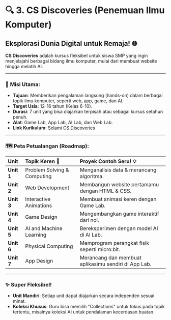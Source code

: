 # 🔍 3. CS Discoveries (Penemuan Ilmu Komputer)

## Eksplorasi Dunia Digital untuk Remaja! 🌐

**CS Discoveries** adalah kursus fleksibel untuk siswa SMP yang ingin menjelajahi berbagai bidang ilmu komputer, mulai dari membuat website hingga melatih AI.

---

### 🎯 **Misi Utama:**
- **Tujuan**: Memberikan pengalaman langsung (hands-on) dalam berbagai topik ilmu komputer, seperti web, app, game, dan AI.
- **Target Usia**: 12-16 tahun (Kelas 6-10).
- **Durasi**: 7 unit yang bisa diajarkan terpisah atau sebagai kursus setahun penuh.
- **Alat**: Game Lab, App Lab, AI Lab, dan Web Lab.
- **Link Kurikulum**: [Selami CS Discoveries](https://code.org/en-US/curriculum/computer-science-discoveries)

---

### 🗺️ **Peta Petualangan (Roadmap):**

| Unit | Topik Keren 🚀 | Proyek Contoh Seru! 💡 |
| :--- | :--- | :--- |
| **Unit 1** | Problem Solving & Computing | Menganalisis data & merancang algoritma. |
| **Unit 2** | Web Development | Membangun website pertamamu dengan HTML & CSS. |
| **Unit 3** | Interactive Animations | Membuat animasi keren dengan Game Lab. |
| **Unit 4** | Game Design | Mengembangkan game interaktif dari nol. |
| **Unit 5** | AI and Machine Learning | Bereksperimen dengan model AI di AI Lab. |
| **Unit 6** | Physical Computing | Memprogram perangkat fisik seperti micro:bit. |
| **Unit 7** | App Design | Merancang dan membuat aplikasimu sendiri di App Lab. |

---

### ✨ **Super Fleksibel!**

-   **Unit Mandiri**: Setiap unit dapat diajarkan secara independen sesuai minat.
-   **Koleksi Khusus**: Guru bisa memilih "Collections" untuk fokus pada topik tertentu, misalnya koleksi AI untuk pendalaman kecerdasan buatan.
